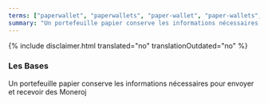 ```yaml
---
terms: ["paperwallet", "paperwallets", "paper-wallet", "paper-wallets", "portefeuille-papier", "portefeuilles-papier"]
summary: "Un portefeuille papier conserve les informations nécessaires pour envoyer et recevoir des Moneroj"
---
```


{% include disclaimer.html translated="no" translationOutdated="no" %}
### Les Bases

Un portefeuille papier conserve les informations nécessaires pour envoyer et recevoir des Moneroj
